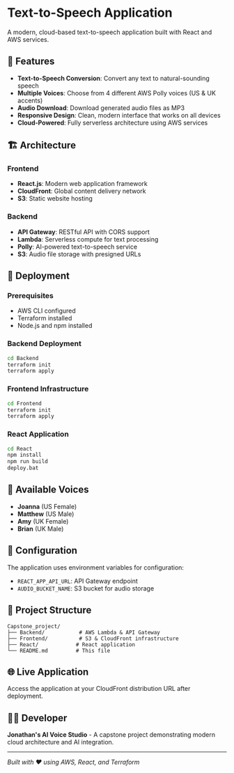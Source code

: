 # Text-to-Speech Application

A modern, cloud-based text-to-speech application built with React and AWS services.

## 🎯 Features

- **Text-to-Speech Conversion**: Convert any text to natural-sounding speech
- **Multiple Voices**: Choose from 4 different AWS Polly voices (US & UK accents)
- **Audio Download**: Download generated audio files as MP3
- **Responsive Design**: Clean, modern interface that works on all devices
- **Cloud-Powered**: Fully serverless architecture using AWS services

## 🏗️ Architecture

### Frontend
- **React.js**: Modern web application framework
- **CloudFront**: Global content delivery network
- **S3**: Static website hosting

### Backend
- **API Gateway**: RESTful API with CORS support
- **Lambda**: Serverless compute for text processing
- **Polly**: AI-powered text-to-speech service
- **S3**: Audio file storage with presigned URLs

## 🚀 Deployment

### Prerequisites
- AWS CLI configured
- Terraform installed
- Node.js and npm installed

### Backend Deployment
```bash
cd Backend
terraform init
terraform apply
```

### Frontend Infrastructure
```bash
cd Frontend
terraform init
terraform apply
```

### React Application
```bash
cd React
npm install
npm run build
deploy.bat
```

## 🎵 Available Voices

- **Joanna** (US Female)
- **Matthew** (US Male)
- **Amy** (UK Female)
- **Brian** (UK Male)

## 🔧 Configuration

The application uses environment variables for configuration:
- `REACT_APP_API_URL`: API Gateway endpoint
- `AUDIO_BUCKET_NAME`: S3 bucket for audio storage

## 📁 Project Structure

```
Capstone_project/
├── Backend/           # AWS Lambda & API Gateway
├── Frontend/          # S3 & CloudFront infrastructure
├── React/            # React application
└── README.md         # This file
```

## 🌐 Live Application

Access the application at your CloudFront distribution URL after deployment.

## 👨‍💻 Developer

**Jonathan's AI Voice Studio** - A capstone project demonstrating modern cloud architecture and AI integration.

---

*Built with ❤️ using AWS, React, and Terraform*